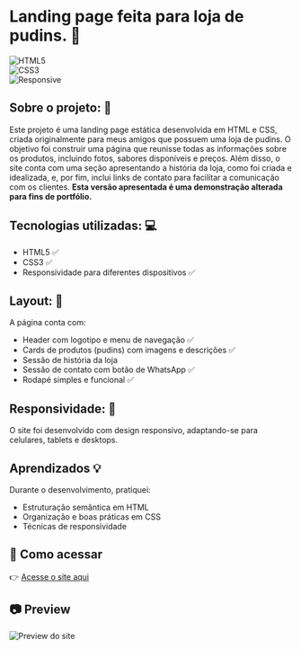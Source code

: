 # Landing page feita para loja de pudins. 🍮

![HTML5](https://img.shields.io/badge/HTML5-E34F26?style=for-the-badge&logo=html5&logoColor=fff)  
![CSS3](https://img.shields.io/badge/CSS3-1572B6?style=for-the-badge&logo=css3&logoColor=fff)  
![Responsive](https://img.shields.io/badge/Responsive-Yes-brightgreen?style=for-the-badge)  

## Sobre o projeto: 📌
Este projeto é uma landing page estática desenvolvida em HTML e CSS, criada originalmente para meus amigos que possuem uma loja de pudins.
O objetivo foi construir uma página que reunisse todas as informações sobre os produtos, incluindo fotos, sabores disponíveis e preços.
Além disso, o site conta com uma seção apresentando a história da loja, como foi criada e idealizada, e, por fim, inclui links de contato para facilitar a comunicação com os clientes.
**Esta versão apresentada é uma demonstração alterada para fins de portfólio.**

## Tecnologias utilizadas: 💻
- HTML5 ✅
- CSS3 ✅
- Responsividade para diferentes dispositivos ✅

## Layout: 🎨
A página conta com:  
- Header com logotipo e menu de navegação ✅
- Cards de produtos (pudins) com imagens e descrições ✅
- Sessão de história da loja
- Sessão de contato com botão de WhatsApp ✅
- Rodapé simples e funcional ✅

## Responsividade: 📱
O site foi desenvolvido com design responsivo, adaptando-se para celulares, tablets e desktops.

## Aprendizados 💡
Durante o desenvolvimento, pratiquei:  
- Estruturação semântica em HTML
- Organização e boas práticas em CSS  
- Técnicas de responsividade  

## 🔗 Como acessar
👉 [Acesse o site aqui]([https://camsmello.github.io/landingpage-pudins/])  

## 📷 Preview
![Preview do site](./preview.png)

